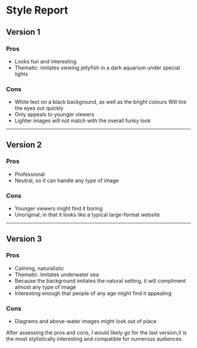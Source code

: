 # Style Report

## Version 1

### Pros
* Looks fun and interesting
* Thematic: imitates viewing jellyfish in a dark aquarium under special lights

### Cons
* White text on a black background, as well as the bright colours Will tire the eyes out quickly
* Only appeals to younger viewers
* Lighter images will not match with the overall funky look

---
## Version 2

### Pros
* Professional
* Neutral, so it can handle any type of image

### Cons
* Younger viewers might find it boring
* Unoriginal, in that it looks like a typical large-format website

---
## Version 3

### Pros
* Calming, naturalistic
* Thematic: Imitates underwater sea
* Because the background imitates the natural setting, it will compliment almost any type of image
* Interesting enough that people of any age might find it appealing

### Cons
* Diagrams and above-water images might look out of place

After assessing the pros and cons, I would likely go for the last version,it is the most stylistically interesting and compatible for numerous audiences.